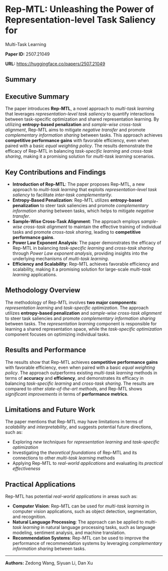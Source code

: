 # Rep-MTL: Unleashing the Power of Representation-level Task Saliency for
  Multi-Task Learning

**Paper ID:** 2507.21049

**URL:** https://huggingface.co/papers/2507.21049

## Summary

## Executive Summary
The paper introduces **Rep-MTL**, a novel approach to *multi-task learning* that leverages *representation-level task saliency* to quantify interactions between task-specific optimization and shared representation learning. By utilizing **entropy-based penalization** and *sample-wise cross-task alignment*, Rep-MTL aims to mitigate *negative transfer* and promote *complementary information sharing* between tasks. This approach achieves **competitive performance gains** with favorable efficiency, even when paired with a basic *equal weighting policy*. The results demonstrate the efficacy of Rep-MTL in balancing *task-specific learning* and *cross-task sharing*, making it a promising solution for *multi-task learning* scenarios.

## Key Contributions and Findings
* **Introduction of Rep-MTL**: The paper proposes Rep-MTL, a new approach to *multi-task learning* that exploits *representation-level task saliency* to facilitate *inter-task complementarity*.
* **Entropy-Based Penalization**: Rep-MTL utilizes **entropy-based penalization** to steer task saliencies and promote *complementary information sharing* between tasks, which helps to mitigate *negative transfer*.
* **Sample-Wise Cross-Task Alignment**: The approach employs *sample-wise cross-task alignment* to maintain the effective training of individual tasks and promote *cross-task sharing*, leading to **competitive performance gains**.
* **Power Law Exponent Analysis**: The paper demonstrates the efficacy of Rep-MTL in balancing *task-specific learning* and *cross-task sharing* through *Power Law exponent analysis*, providing insights into the underlying mechanisms of *multi-task learning*.
* **Efficiency and Scalability**: Rep-MTL achieves favorable efficiency and scalability, making it a promising solution for large-scale *multi-task learning* applications.

## Methodology Overview
The methodology of Rep-MTL involves **two major components**: *representation learning* and *task-specific optimization*. The approach utilizes **entropy-based penalization** and *sample-wise cross-task alignment* to steer task saliencies and promote *complementary information sharing* between tasks. The *representation learning* component is responsible for learning a shared representation space, while the *task-specific optimization* component focuses on optimizing individual tasks.

## Results and Performance
The results show that Rep-MTL achieves **competitive performance gains** with favorable efficiency, even when paired with a basic *equal weighting policy*. The approach outperforms existing *multi-task learning* methods in terms of **accuracy** and **efficiency**, and demonstrates its efficacy in balancing *task-specific learning* and *cross-task sharing*. The results are compared to other *state-of-the-art methods*, and Rep-MTL shows *significant improvements* in terms of **performance metrics**.

## Limitations and Future Work
The paper mentions that Rep-MTL may have limitations in terms of *scalability* and *interpretability*, and suggests potential future directions, such as:
* Exploring *new techniques* for *representation learning* and *task-specific optimization*
* Investigating the *theoretical foundations* of Rep-MTL and its connections to other *multi-task learning* methods
* Applying Rep-MTL to *real-world applications* and evaluating its *practical effectiveness*

## Practical Applications
Rep-MTL has potential *real-world applications* in areas such as:
* **Computer Vision**: Rep-MTL can be used for *multi-task learning* in computer vision applications, such as object detection, segmentation, and recognition.
* **Natural Language Processing**: The approach can be applied to *multi-task learning* in natural language processing tasks, such as language modeling, sentiment analysis, and machine translation.
* **Recommendation Systems**: Rep-MTL can be used to improve the performance of recommendation systems by leveraging *complementary information sharing* between tasks.

---

**Authors:** Zedong Wang, Siyuan Li, Dan Xu
